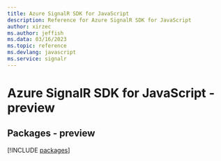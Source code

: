 ```yaml
---
title: Azure SignalR SDK for JavaScript
description: Reference for Azure SignalR SDK for JavaScript
author: xirzec
ms.author: jeffish
ms.data: 03/16/2023
ms.topic: reference
ms.devlang: javascript
ms.service: signalr
---
```

# Azure SignalR SDK for JavaScript - preview
## Packages - preview
[!INCLUDE [packages](signalr-index.md)]